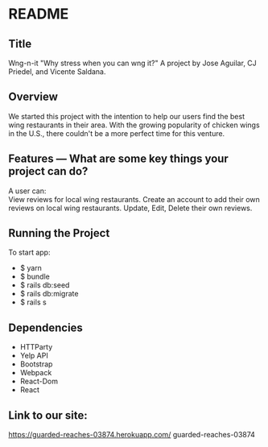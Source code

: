 # README

## Title 
 Wng-n-it 
 "Why stress when you can wng it?" 
 A project by Jose Aguilar, CJ Priedel, and Vicente Saldana. 

## Overview 
 We started this project with the intention to help our users find the best wing restaurants in their area. With the growing popularity of chicken wings in the U.S., there couldn't be a more perfect time for this venture. 

## Features — What are some key things your project can do?
 A user can:  
    View reviews for local wing restaurants. 
    Create an account to add their own reviews on local wing restaurants. 
    Update, Edit, Delete their own reviews. 
## Running the Project 
 To start app: 
  - $ yarn 
  - $ bundle 
  - $ rails db:seed 
  - $ rails db:migrate 
  - $ rails s 

## Dependencies 
- HTTParty 
- Yelp API 
- Bootstrap
- Webpack 
- React-Dom 
- React

## Link to our site: 
https://guarded-reaches-03874.herokuapp.com/
guarded-reaches-03874